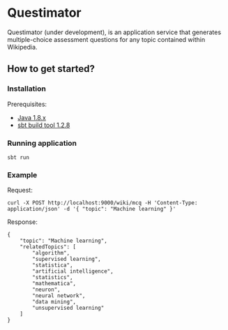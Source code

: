 # Questimator
Questimator (under development), is an application service that generates multiple-choice assessment questions for any topic contained within Wikipedia.

## How to get started?

### Installation

Prerequisites:
* [Java 1.8.x](https://www.oracle.com/technetwork/java/javase/downloads/index.html)
* [sbt build tool 1.2.8](https://www.scala-sbt.org/download.html)

### Running application

```
sbt run
```

### Example

Request:
```
curl -X POST http://localhost:9000/wiki/mcq -H 'Content-Type: application/json' -d '{ "topic": "Machine learning" }'
```

Response:
```
{
    "topic": "Machine learning",
    "relatedTopics": [
        "algorithm",
        "supervised learning",
        "statistica",
        "artificial intelligence",
        "statistics",
        "mathematica",
        "neuron",
        "neural network",
        "data mining",
        "unsupervised learning"
    ]
}
```
